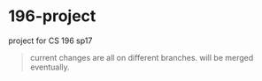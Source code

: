 # 196-project
project for CS 196 sp17

> current changes are all on different branches. will be merged eventually. 
